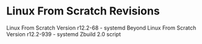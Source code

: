 # Linux From Scratch Revisions

Linux From Scratch Version r12.2-68 - systemd
Beyond Linux From Scratch Version r12.2-939 - systemd
Zbuild 2.0 script
